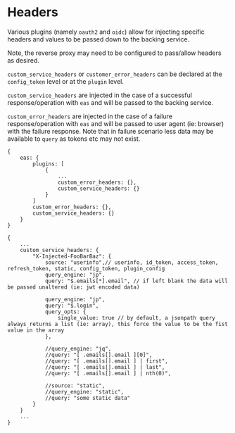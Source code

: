 # Headers

Various plugins (namely `oauth2` and `oidc`) allow for injecting specific
headers and values to be passed down to the backing service.

Note, the reverse proxy may need to be configured to pass/allow headers as
desired.

`custom_service_headers` or `customer_error_headers` can be declared at the
`config_token` level or at the `plugin` level.

`custom_service_headers` are injected in the case of a successful
response/operation with `eas` and will be passed to the backing service.

`custom_error_headers` are injected in the case of a failure response/operation
with `eas` and will be passed to user agent (ie: browser) with the failure
response. Note that in failure scenario less data may be available to `query`
as tokens etc may not exist.

```
{
    eas: {
        plugins: [
            {
                ...
                custom_error_headers: {},
                custom_service_headers: {}
            }
        ]
        custom_error_headers: {},
        custom_service_headers: {}
    }
}
```

```
{
    ...
    custom_service_headers: {
        "X-Injected-FooBarBaz": {
            source: "userinfo",// userinfo, id_token, access_token, refresh_token, static, config_token, plugin_config
            query_engine: "jp",
            query: "$.emails[*].email", // if left blank the data will be passed unaltered (ie: jwt encoded data)

            query_engine: "jp",
            query: "$.login",
            query_opts: {
                single_value: true // by default, a jsonpath query always returns a list (ie: array), this force the value to be the fist value in the array
            },

            //query_engine: "jq",
            //query: "[ .emails[].email ][0]",
            //query: "[ .emails[].email ] | first",
            //query: "[ .emails[].email ] | last",
            //query: "[ .emails[].email ] | nth(0)",

            //source: "static",
            //query_engine: "static",
            //query: "some static data"
        }
    }
    ...
}
```
